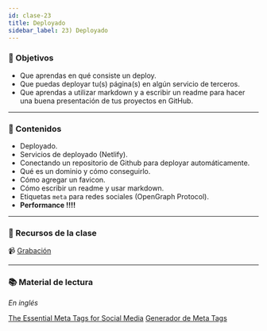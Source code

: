 ```yaml
---
id: clase-23
title: Deployado
sidebar_label: 23) Deployado
---
```


### 🏁 Objetivos

- Que aprendas en qué consiste un deploy.
- Que puedas deployar tu(s) página(s) en algún servicio de terceros.
- Que aprendas a utilizar markdown y a escribir un readme para hacer una buena presentación de tus proyectos en GitHub.

---

### 📝 Contenidos

- Deployado.
- Servicios de deployado (Netlify).
- Conectando un repositorio de Github para deployar automáticamente.
- Qué es un dominio y cómo conseguirlo.
- Cómo agregar un favicon.
- Cómo escribir un readme y usar markdown.
- Etiquetas `meta` para redes sociales (OpenGraph Protocol).
- **Performance !!!!**

---

### 🚀 Recursos de la clase

📹 [Grabación]()

---

### 📚 Material de lectura

_En inglés_

[The Essential Meta Tags for Social Media](https://css-tricks.com/essential-meta-tags-social-media/)
[Generador de Meta Tags](https://metatags.io/)

